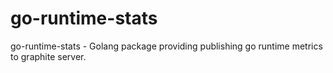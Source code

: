 # go-runtime-stats
go-runtime-stats - Golang package providing publishing go runtime metrics to graphite server.
